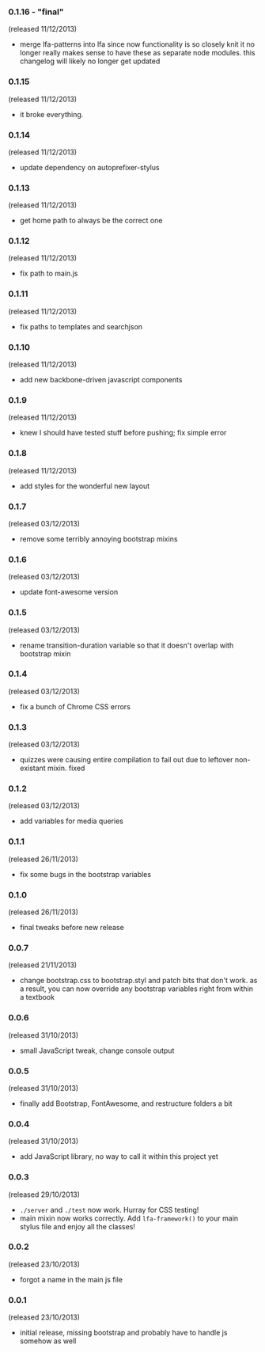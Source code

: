 ### 0.1.16 - "final"
(released 11/12/2013)

- merge lfa-patterns into lfa since now functionality is so closely knit it no longer really makes sense to have these as separate node modules. this changelog will likely no longer get updated

### 0.1.15
(released 11/12/2013)

- it broke everything.

### 0.1.14
(released 11/12/2013)

- update dependency on autoprefixer-stylus

### 0.1.13
(released 11/12/2013)

- get home path to always be the correct one

### 0.1.12
(released 11/12/2013)

- fix path to main.js

### 0.1.11
(released 11/12/2013)

- fix paths to templates and searchjson

### 0.1.10
(released 11/12/2013)

- add new backbone-driven javascript components

### 0.1.9
(released 11/12/2013)

- knew I should have tested stuff before pushing; fix simple error

### 0.1.8
(released 11/12/2013)

- add styles for the wonderful new layout

### 0.1.7
(released 03/12/2013)

- remove some terribly annoying bootstrap mixins

### 0.1.6
(released 03/12/2013)

- update font-awesome version

### 0.1.5
(released 03/12/2013)

- rename transition-duration variable so that it doesn't overlap with bootstrap mixin

### 0.1.4
(released 03/12/2013)

- fix a bunch of Chrome CSS errors

### 0.1.3
(released 03/12/2013)

- quizzes were causing entire compilation to fail out due to leftover non-existant mixin. fixed

### 0.1.2
(released 03/12/2013)

- add variables for media queries

### 0.1.1
(released 26/11/2013)

- fix some bugs in the bootstrap variables

### 0.1.0
(released 26/11/2013)

- final tweaks before new release

### 0.0.7
(released 21/11/2013)

- change bootstrap.css to bootstrap.styl and patch bits that don't work. as a result, you can now override any bootstrap variables right from within a textbook

### 0.0.6
(released 31/10/2013)

- small JavaScript tweak, change console output

### 0.0.5
(released 31/10/2013)

- finally add Bootstrap, FontAwesome, and restructure folders a bit

### 0.0.4
(released 31/10/2013)

- add JavaScript library, no way to call it within this project yet

### 0.0.3
(released 29/10/2013)

- `./server` and `./test` now work. Hurray for CSS testing!
- main mixin now works correctly. Add `lfa-framework()` to your main stylus file and enjoy all the classes!

### 0.0.2
(released 23/10/2013)

- forgot a name in the main js file

### 0.0.1
(released 23/10/2013)

- initial release, missing bootstrap and probably have to handle js somehow as well